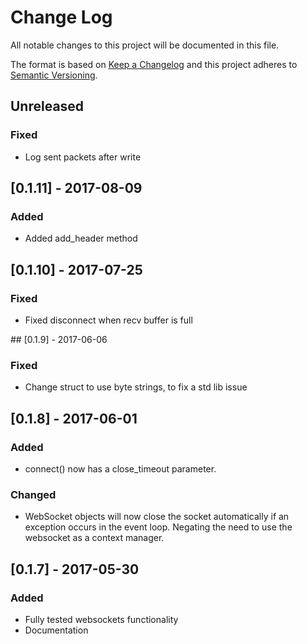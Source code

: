 # Change Log
All notable changes to this project will be documented in this file.

The format is based on [Keep a Changelog](http://keepachangelog.com/)
and this project adheres to [Semantic Versioning](http://semver.org/).

## Unreleased

### Fixed
- Log sent packets after write

## [0.1.11] - 2017-08-09

### Added
- Added add_header method

## [0.1.10] - 2017-07-25

### Fixed
- Fixed disconnect when recv buffer is full

## [0.1.9] - 2017-06-06

### Fixed
- Change struct to use byte strings, to fix a std lib issue

## [0.1.8] - 2017-06-01

### Added
- connect() now has a close_timeout parameter.

### Changed
- WebSocket objects will now close the socket automatically if an
    exception occurs in the event loop. Negating the need to use the
    websocket as a context manager.

## [0.1.7] - 2017-05-30

### Added
- Fully tested websockets functionality
- Documentation
